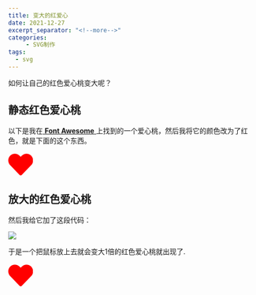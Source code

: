 ```yaml
---
title: 变大的红爱心
date: 2021-12-27
excerpt_separator: "<!--more-->"
categories:
     - SVG制作
tags:
  - svg
---
```


如何让自己的红色爱心桃变大呢？

<!--more-->

## 静态红色爱心桃

以下是我在[ **Font Awesome** ](https://fontawesome.com/)上找到的一个爱心桃，然后我将它的颜色改为了红色，就是下面的这个东西。

<svg width="10%" aria-hidden="true" color="red" focusable="false" data-prefix="fas" data-icon="heart" class="svg-inline--fa fa-heart fa-w-16" role="img" xmlns="http://www.w3.org/2000/svg" viewBox="0 0 512 512"><path fill="currentColor" d="M462.3 62.6C407.5 15.9 326 24.3 275.7 76.2L256 96.5l-19.7-20.3C186.1 24.3 104.5 15.9 49.7 62.6c-62.8 53.6-66.1 149.8-9.9 207.9l193.5 199.8c12.5 12.9 32.8 12.9 45.3 0l193.5-199.8c56.3-58.1 53-154.3-9.8-207.9z"></path></svg>

## 放大的红色爱心桃

然后我给它加了这段代码：

![](/assets/images/SVG制作/huibiandadeaixin/变大的代码.png)

于是一个把鼠标放上去就会变大1倍的红色爱心桃就出现了.

<style>
 .redlove:hover{
width:200%;
transition:width 2s;
}

</style>
<div class="redlove">
<svg width="10%" aria-hidden="true" color="red" focusable="false" data-prefix="fas" data-icon="heart" class="svg-inline--fa fa-heart fa-w-16" role="img" xmlns="http://www.w3.org/2000/svg" viewBox="0 0 512 512"><path fill="currentColor" d="M462.3 62.6C407.5 15.9 326 24.3 275.7 76.2L256 96.5l-19.7-20.3C186.1 24.3 104.5 15.9 49.7 62.6c-62.8 53.6-66.1 149.8-9.9 207.9l193.5 199.8c12.5 12.9 32.8 12.9 45.3 0l193.5-199.8c56.3-58.1 53-154.3-9.8-207.9z"></path></svg>
</div>
